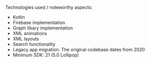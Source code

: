 Technologies used / noteworthy aspects:

- Kotlin
- Firebase implementation
- Graph libary implementation
- XML animations
- XML layouts
- Search functionality
- Legacy app migration. The original codebase dates from 2020
- Minimum SDK: 21 (5.0 Lollipop)
